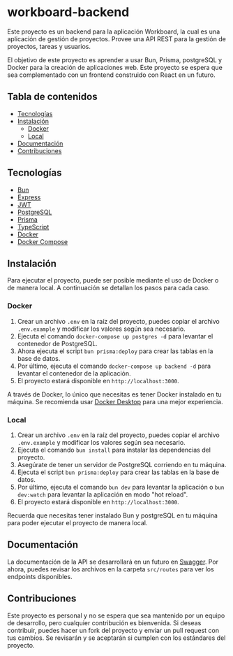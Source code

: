 # workboard-backend

Este proyecto es un backend para la aplicación Workboard, la cual es una aplicación de gestión de proyectos. Provee una API REST para la gestión de proyectos, tareas y usuarios.

El objetivo de este proyecto es aprender a usar Bun, Prisma, postgreSQL y Docker para la creación de aplicaciones web. Este proyecto se espera que sea complementado con un frontend construido con React en un futuro.

## Tabla de contenidos

- [Tecnologías](#tecnologías)
- [Instalación](#instalación)
  - [Docker](#docker)
  - [Local](#local)
- [Documentación](#documentación)
- [Contribuciones](#contribuciones)

## Tecnologías

- [Bun](https://bun.sh/)
- [Express](https://expressjs.com/)
- [JWT](https://jwt.io/)
- [PostgreSQL](https://www.postgresql.org/)
- [Prisma](https://www.prisma.io/)
- [TypeScript](https://www.typescriptlang.org/)
- [Docker](https://www.docker.com/)
- [Docker Compose](https://docs.docker.com/compose/)

## Instalación

Para ejecutar el proyecto, puede ser posible mediante el uso de Docker o de manera local. A continuación se detallan los pasos para cada caso.

### Docker

1. Crear un archivo `.env` en la raíz del proyecto, puedes copiar el archivo `.env.example` y modificar los valores según sea necesario.
2. Ejecuta el comando `docker-compose up postgres -d` para levantar el contenedor de PostgreSQL.
3. Ahora ejecuta el script `bun prisma:deploy` para crear las tablas en la base de datos.
4. Por último, ejecuta el comando `docker-compose up backend -d` para levantar el contenedor de la aplicación.
5. El proyecto estará disponible en `http://localhost:3000`.

A través de Docker, lo único que necesitas es tener Docker instalado en tu máquina. Se recomienda usar [Docker Desktop](https://www.docker.com/products/docker-desktop/) para una mejor experiencia.

### Local

1. Crear un archivo `.env` en la raíz del proyecto, puedes copiar el archivo `.env.example` y modificar los valores según sea necesario.
2. Ejecuta el comando `bun install` para instalar las dependencias del proyecto.
3. Asegúrate de tener un servidor de PostgreSQL corriendo en tu máquina.
4. Ejecuta el script `bun prisma:deploy` para crear las tablas en la base de datos.
5. Por último, ejecuta el comando `bun dev` para levantar la aplicación o `bun dev:watch` para levantar la aplicación en modo "hot reload".
6. El proyecto estará disponible en `http://localhost:3000`.

Recuerda que necesitas tener instalado Bun y postgreSQL en tu máquina para poder ejecutar el proyecto de manera local.

## Documentación

La documentación de la API se desarrollará en un futuro en [Swagger](https://swagger.io/). Por ahora, puedes revisar los archivos en la carpeta `src/routes` para ver los endpoints disponibles.

## Contribuciones

Este proyecto es personal y no se espera que sea mantenido por un equipo de desarrollo, pero cualquier contribución es bienvenida. Si deseas contribuir, puedes hacer un fork del proyecto y enviar un pull request con tus cambios. Se revisarán y se aceptarán si cumplen con los estándares del proyecto.
